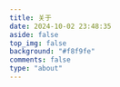 ```yaml
---
title: 关于
date: 2024-10-02 23:48:35
aside: false
top_img: false
background: "#f8f9fe"
comments: false
type: "about"
---
```

